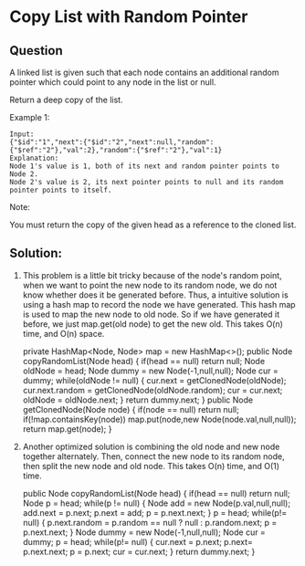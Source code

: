 # Copy List with Random Pointer

## Question 

A linked list is given such that each node contains an additional random pointer which could point to any node in the list or null.  

Return a deep copy of the list.  

 

Example 1:  

	Input:
	{"$id":"1","next":{"$id":"2","next":null,"random":{"$ref":"2"},"val":2},"random":{"$ref":"2"},"val":1}
	Explanation:
	Node 1's value is 1, both of its next and random pointer points to Node 2.
	Node 2's value is 2, its next pointer points to null and its random pointer points to itself.
 

Note:  

You must return the copy of the given head as a reference to the cloned list.  

## Solution:

1. This problem is a little bit tricky because of the node's random point, when we want to point the new node to its random node, we do not know whether does it be generated before. Thus, a intuitive solution is using a hash map to record the node we have generated. This hash map is used to map the new node to old node. So if we have generated it before, we just map.get(old node) to get the new old. This takes O(n) time, and O(n) space. 


	private HashMap<Node, Node> map = new HashMap<>();
    public Node copyRandomList(Node head) {
        if(head == null) return null;
        Node oldNode = head;
        Node dummy = new Node(-1,null,null);
        Node cur = dummy;
        while(oldNode != null)
        {
            cur.next = getClonedNode(oldNode);
            cur.next.random = getClonedNode(oldNode.random);
            cur = cur.next;
            oldNode = oldNode.next;
        }
        return dummy.next;
    }
    public Node getClonedNode(Node node)
    {
        if(node == null) return null;
        if(!map.containsKey(node))
            map.put(node,new Node(node.val,null,null));
        return map.get(node);
    }

2. Another optimized solution is combining the old node and new node together alternately. Then, connect the new node to its random node, then split the new node and old node. This takes O(n) time, and O(1) time. 

	public Node copyRandomList(Node head) {
        if(head == null) return null;
        Node p = head;
        while(p != null)
        {
            Node add = new Node(p.val,null,null);
            add.next = p.next;
            p.next = add;
            p = p.next.next;
        }
        p = head;
        while(p!= null)
        {
            p.next.random = p.random == null ? null : p.random.next;
            p = p.next.next;
        }
        Node dummy = new Node(-1,null,null);
        Node cur = dummy;
        p = head;
        while(p!= null)
        {
            cur.next = p.next;
            p.next= p.next.next;
            p = p.next;
            cur = cur.next;
        }
        return dummy.next;
    }
